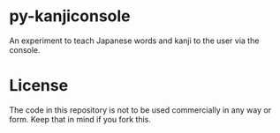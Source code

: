 # py-kanjiconsole
An experiment to teach Japanese words and kanji to the user via the console.

# License
The code in this repository is not to be used commercially in any way or form.
Keep that in mind if you fork this.
